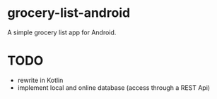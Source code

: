 # grocery-list-android
A simple grocery list app for Android.

# TODO
* rewrite in Kotlin
* implement local and online database (access through a REST Api)
